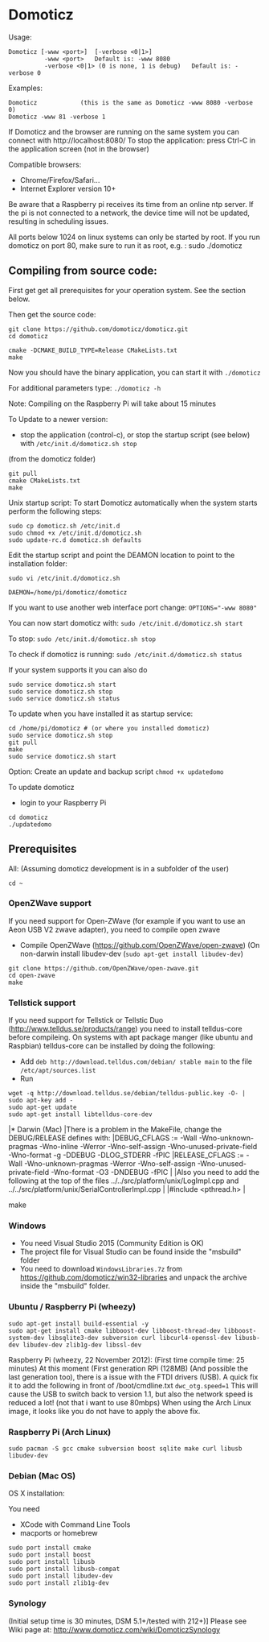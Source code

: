 # Domoticz

Usage:
```
Domoticz [-www <port>]  [-verbose <0|1>]
          -www <port>   Default is: -www 8080
          -verbose <0|1> (0 is none, 1 is debug)   Default is: -verbose 0
```

Examples:
```
Domoticz            (this is the same as Domoticz -www 8080 -verbose 0)
Domoticz -www 81 -verbose 1
```

If Domoticz and the browser are running on the same system you can connect with http://localhost:8080/
To stop the application: press Ctrl-C in the application screen (not in the browser)

Compatible browsers:
* Chrome/Firefox/Safari...
* Internet Explorer version 10+

Be aware that a Raspberry pi receives its time from an online ntp server.
If the pi is not connected to a network, the device time will not be updated, resulting in scheduling issues. 

All ports below 1024 on linux systems can only be started by root.
If you run domoticz on port 80, make sure to run it as root, e.g. : sudo ./domoticz

Compiling from source code:
---------------------------

First get get all prerequisites for your operation system. See the section below.

Then get the source code:
```
git clone https://github.com/domoticz/domoticz.git
cd domoticz

cmake -DCMAKE_BUILD_TYPE=Release CMakeLists.txt
make
```

Now you should have the binary application, you can start it with
`./domoticz`

For additional parameters type:
`./domoticz -h`

Note: Compiling on the Raspberry Pi will take about 15 minutes

To Update to a newer version:
- stop the application (control-c), or stop the startup script (see below) with `/etc/init.d/domoticz.sh stop`

(from the domoticz folder)
```
git pull
cmake CMakeLists.txt
make
```

Unix startup script:
To start Domoticz automatically when the system starts perform the following steps:
```
sudo cp domoticz.sh /etc/init.d
sudo chmod +x /etc/init.d/domoticz.sh
sudo update-rc.d domoticz.sh defaults
```

Edit the startup script and point the DEAMON location to point to the installation folder:
```
sudo vi /etc/init.d/domoticz.sh

DAEMON=/home/pi/domoticz/domoticz
```

If you want to use another web interface port change:
`OPTIONS="-www 8080"`

You can now start domoticz with:
`sudo /etc/init.d/domoticz.sh start`

To stop:
`sudo /etc/init.d/domoticz.sh stop`

To check if domoticz is running:
`sudo /etc/init.d/domoticz.sh status`

If your system supports it you can also do
```
sudo service domoticz.sh start
sudo service domoticz.sh stop
sudo service domoticz.sh status
```

To update when you have installed it as startup service:
```
cd /home/pi/domoticz # (or where you installed domoticz)
sudo service domoticz.sh stop
git pull
make
sudo service domoticz.sh start
```

Option: Create an update and backup script
`chmod +x updatedomo`

To update domoticz

* login to your Raspberry Pi
```
cd domoticz
./updatedomo
```


## Prerequisites

All: (Assuming domoticz development is in a subfolder of the user)

`cd ~`

### OpenZWave support
If you need support for Open-ZWave (for example if you want to use an Aeon USB V2 zwave adapter),
you need to compile open zwave

- Compile OpenZWave (https://github.com/OpenZWave/open-zwave)
(On non-darwin install libudev-dev (`sudo apt-get install libudev-dev`)
```
git clone https://github.com/OpenZWave/open-zwave.git
cd open-zwave
make
```

### Tellstick support
If you need support for Tellstick or Tellstic Duo (http://www.telldus.se/products/range) you need to install telldus-core before compileing. 
On systems with apt package manger (like ubuntu and Raspbian) telldus-core can be installed by doing the following:
 * Add `deb http://download.telldus.com/debian/ stable main` to the file `/etc/apt/sources.list`
 * Run
```
wget -q http://download.telldus.se/debian/telldus-public.key -O- | sudo apt-key add -
sudo apt-get update
sudo apt-get install libtelldus-core-dev
```

|* Darwin (Mac)
|There is a problem in the MakeFile, change the DEBUG/RELEASE defines with:
|DEBUG_CFLAGS    := -Wall -Wno-unknown-pragmas -Wno-inline -Werror -Wno-self-assign -Wno-unused-private-field -Wno-format -g -DDEBUG -DLOG_STDERR -fPIC
|RELEASE_CFLAGS  := -Wall -Wno-unknown-pragmas -Werror -Wno-self-assign -Wno-unused-private-field -Wno-format -O3 -DNDEBUG -fPIC
|
|Also you need to add the following at the top of the files ../../src/platform/unix/LogImpl.cpp and ../../src/platform/unix/SerialControllerImpl.cpp
|
|#include <pthread.h>
|

make


### Windows
- You need Visual Studio 2015 (Community Edition is OK)
- The project file for Visual Studio can be found inside the "msbuild" folder
- You need to download `WindowsLibraries.7z` from https://github.com/domoticz/win32-libraries
  and unpack the archive inside the "msbuild" folder.

### Ubuntu / Raspberry Pi (wheezy)
```
sudo apt-get install build-essential -y
sudo apt-get install cmake libboost-dev libboost-thread-dev libboost-system-dev libsqlite3-dev subversion curl libcurl4-openssl-dev libusb-dev libudev-dev zlib1g-dev libssl-dev
```

Raspberry Pi (wheezy, 22 November 2012): (First time compile time: 25 minutes)
At this moment (First generation RPi (128MB) (And possible the last generation too), there is a issue with the FTDI drivers (USB).
A quick fix it to add the following in front of /boot/cmdline.txt
`dwc_otg.speed=1`
This will cause the USB to switch back to version 1.1, but also the network speed is reduced a lot! (not that i want to use 80mbps)
When using the Arch Linux image, it looks like you do not have to apply the above fix.

### Raspberry Pi (Arch Linux)
`sudo pacman -S gcc cmake subversion boost sqlite make curl libusb libudev-dev`

### Debian (Mac OS)
OS X installation:

You need
- XCode with Command Line Tools
- macports or homebrew

```
sudo port install cmake
sudo port install boost
sudo port install libusb
sudo port install libusb-compat
sudo port install libudev-dev
sudo port install zlib1g-dev
```

###  Synology

(Initial setup time is 30 minutes, DSM 5.1+/tested with 212+)]
Please see Wiki page at: http://www.domoticz.com/wiki/DomoticzSynology
